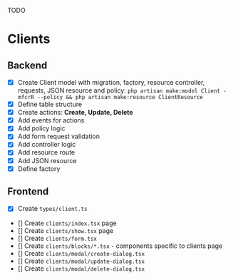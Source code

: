 TODO

# Clients

## Backend

- [x] Create Client model with migration, factory, resource controller, requests, JSON resource and policy: `php artisan make:model Client -mfcrR --policy && php artisan make:resource ClientResource`
- [x] Define table structure
- [x] Create actions: **Create, Update, Delete**
- [x] Add events for actions
- [x] Add policy logic
- [x] Add form request validation
- [x] Add controller logic
- [x] Add resource route
- [x] Add JSON resource
- [x] Define factory

## Frontend

- [x] Create `types/client.ts`
- [] Create `clients/index.tsx` page
- [] Create `clients/show.tsx` page
- [] Create `clients/form.tsx`
- [] Create `clients/blocks/*.tsx` - components specific to clients page
- [] Create `clients/modal/create-dialog.tsx`
- [] Create `clients/modal/update-dialog.tsx`
- [] Create `clients/modal/delete-dialog.tsx`
